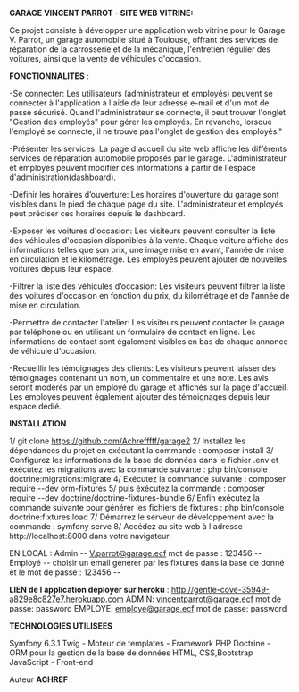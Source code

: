 **GARAGE VINCENT PARROT - SITE WEB VITRINE:**

Ce projet consiste à développer une application web vitrine pour le Garage V. Parrot, un garage automobile situé à Toulouse, offrant des services de réparation de la carrosserie et de la mécanique, l'entretien régulier des voitures, ainsi que la vente de véhicules d'occasion.

**FONCTIONNALITES** :

-Se connecter: Les utilisateurs (administrateur et employés) peuvent se connecter à l'application à l'aide de leur adresse e-mail et d'un mot de passe sécurisé.
Quand l'administrateur se connecte, il peut trouver l'onglet "Gestion des employés" pour gérer les employés. En revanche, lorsque l'employé se connecte, il ne trouve pas l'onglet de gestion des employés."

-Présenter les services: La page d'accueil du site web affiche les différents services de réparation automobile proposés par le garage. L'administrateur et employés peuvent modifier ces informations à partir de l'espace d'administration(dashboard).

-Définir les horaires d’ouverture: Les horaires d'ouverture du garage sont visibles dans le pied de chaque page du site.  L'administrateur et employés peut préciser ces horaires depuis le dashboard.

-Exposer les voitures d'occasion: Les visiteurs peuvent consulter la liste des véhicules d'occasion disponibles à la vente. Chaque voiture affiche des informations telles que son prix, une image mise en avant, l'année de mise en circulation et le kilométrage. Les employés peuvent ajouter de nouvelles voitures depuis leur espace.

-Filtrer la liste des véhicules d’occasion: Les visiteurs peuvent filtrer la liste des voitures d'occasion en fonction du prix, du kilométrage et de l'année de mise en circulation.

-Permettre de contacter l'atelier: Les visiteurs peuvent contacter le garage par téléphone ou en utilisant un formulaire de contact en ligne. Les informations de contact sont également visibles en bas de chaque annonce de véhicule d'occasion.

-Recueillir les témoignages des clients: Les visiteurs peuvent laisser des témoignages contenant un nom, un commentaire et une note. Les avis seront modérés par un employé du garage et affichés sur la page d'accueil. Les employés peuvent également ajouter des témoignages depuis leur espace dédié.

**INSTALLATION**

1/ git clone https://github.com/Achrefffff/garage2
2/ Installez les dépendances du projet en exécutant la commande : composer install
3/ Configurez les informations de la base de données dans le fichier .env et exécutez les migrations avec la commande     suivante : php bin/console doctrine:migrations:migrate
4/ Exécutez la commande suivante : composer require --dev orm-fixtures
5/ puis éxécutez la commande : composer require --dev doctrine/doctrine-fixtures-bundle
6/ Enfin exécutez la commande suivante pour générer les fichiers de fixtures : php bin/console doctrine:fixtures:load
7/ Démarrez le serveur de développement avec la commande : symfony serve
8/ Accédez au site web à l'adresse http://localhost:8000 dans votre navigateur.

EN LOCAL : Admin -- V.parrot@garage.ecf  mot de passe : 123456 -- Employé -- choisir un email générer par les fixtures dans la base de donné et le mot de passe : 123456 -- 

**LIEN de l application deployer sur heroku** : http://gentle-cove-35949-a829e8c827e7.herokuapp.com
                                            ADMIN: vincentparrot@garage.ecf mot de passe: password
                                            EMPLOYE: employe@garage.ecf mot de passe: password


**TECHNOLOGIES UTILISEES**

Symfony 6.3.1
Twig - Moteur de templates - Framework PHP
Doctrine - ORM pour la gestion de la base de données
HTML, CSS,Bootstrap JavaScript - Front-end

Auteur
**ACHREF** .